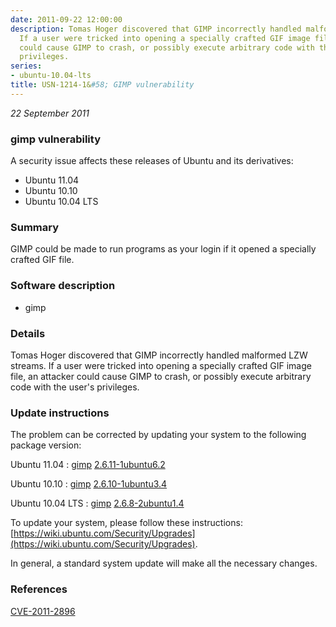 ```yaml
---
date: 2011-09-22 12:00:00
description: Tomas Hoger discovered that GIMP incorrectly handled malformed LZW streams.
  If a user were tricked into opening a specially crafted GIF image file, an attacker
  could cause GIMP to crash, or possibly execute arbitrary code with the user&#39;s
  privileges.
series:
- ubuntu-10.04-lts
title: USN-1214-1&#58; GIMP vulnerability
---
```


*22 September 2011*

### gimp vulnerability

A security issue affects these releases of Ubuntu and its derivatives:

* Ubuntu 11.04
* Ubuntu 10.10
* Ubuntu 10.04 LTS

### Summary

GIMP could be made to run programs as your login if it opened a specially crafted GIF file.

### Software description

* gimp 

### Details

Tomas Hoger discovered that GIMP incorrectly handled malformed LZW streams. If a user were tricked into opening a specially crafted GIF image file, an attacker could cause GIMP to crash, or possibly execute arbitrary code with the user&#39;s privileges. 

### Update instructions

The problem can be corrected by updating your system to the following package version:

Ubuntu 11.04
 : [gimp](https://launchpad.net/ubuntu/+source/gimp) <span> [2.6.11-1ubuntu6.2](https://launchpad.net/ubuntu/+source/gimp/2.6.11-1ubuntu6.2) </span> 

Ubuntu 10.10
 : [gimp](https://launchpad.net/ubuntu/+source/gimp) <span> [2.6.10-1ubuntu3.4](https://launchpad.net/ubuntu/+source/gimp/2.6.10-1ubuntu3.4) </span> 

Ubuntu 10.04 LTS
 : [gimp](https://launchpad.net/ubuntu/+source/gimp) <span> [2.6.8-2ubuntu1.4](https://launchpad.net/ubuntu/+source/gimp/2.6.8-2ubuntu1.4) </span> 

To update your system, please follow these instructions: [https://wiki.ubuntu.com/Security/Upgrades](https://wiki.ubuntu.com/Security/Upgrades).

In general, a standard system update will make all the necessary changes. 

### References

 
 [CVE-2011-2896](http://people.ubuntu.com/~ubuntu-security/cve/CVE-2011-2896)